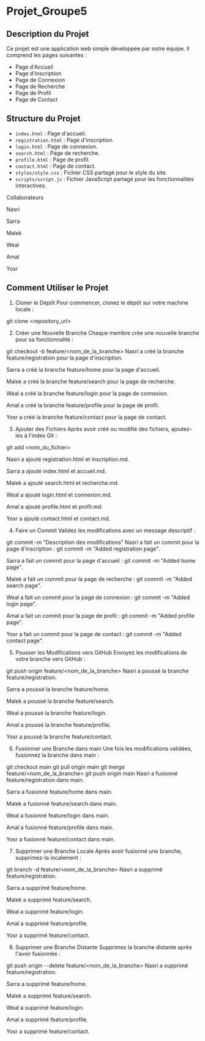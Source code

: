# Projet_Groupe5

## Description du Projet
Ce projet est une application web simple développée par notre équipe. Il comprend les pages suivantes :
- Page d'Accueil
- Page d'Inscription
- Page de Connexion
- Page de Recherche
- Page de Profil
- Page de Contact

## Structure du Projet
- `index.html` : Page d'accueil.
- `registration.html` : Page d'inscription.
- `login.html` : Page de connexion.
- `search.html` : Page de recherche.
- `profile.html` : Page de profil.
- `contact.html` : Page de contact.
- `styles/style.css` : Fichier CSS partagé pour le style du site.
- `scripts/script.js` : Fichier JavaScript partagé pour les fonctionnalités interactives.

Collaborateurs

Nasri

Sarra

Malek

Weal

Amal

Yosr

## Comment Utiliser le Projet

1. Cloner le Dépôt
Pour commencer, clonez le dépôt sur votre machine locale :

git clone <repository_url>

2. Créer une Nouvelle Branche
Chaque membre crée une nouvelle branche pour sa fonctionnalité :

git checkout -b feature/<nom_de_la_branche>
Nasri a créé la branche feature/registration pour la page d'inscription.

Sarra a créé la branche feature/home pour la page d'accueil.

Malek a créé la branche feature/search pour la page de recherche.

Weal a créé la branche feature/login pour la page de connexion.

Amal a créé la branche feature/profile pour la page de profil.

Yosr a créé la branche feature/contact pour la page de contact.

3. Ajouter des Fichiers
Après avoir créé ou modifié des fichiers, ajoutez-les à l'index Git :


git add <nom_du_fichier>

Nasri a ajouté registration.html et inscription.md.

Sarra a ajouté index.html et accueil.md.

Malek a ajouté search.html et recherche.md.

Weal a ajouté login.html et connexion.md.

Amal a ajouté profile.html et profil.md.

Yosr a ajouté contact.html et contact.md.

4. Faire un Commit
Validez les modifications avec un message descriptif :



git commit -m "Description des modifications"
Nasri a fait un commit pour la page d'inscription : git commit -m "Added registration page".

Sarra a fait un commit pour la page d'accueil : git commit -m "Added home page".

Malek a fait un commit pour la page de recherche : git commit -m "Added search page".

Weal a fait un commit pour la page de connexion : git commit -m "Added login page".

Amal a fait un commit pour la page de profil : git commit -m "Added profile page".

Yosr a fait un commit pour la page de contact : git commit -m "Added contact page".

5. Pousser les Modifications vers GitHub
Envoyez les modifications de votre branche vers GitHub :



git push origin feature/<nom_de_la_branche>
Nasri a poussé la branche feature/registration.

Sarra a poussé la branche feature/home.

Malek a poussé la branche feature/search.

Weal a poussé la branche feature/login.

Amal a poussé la branche feature/profile.

Yosr a poussé la branche feature/contact.

6. Fusionner une Branche dans main
Une fois les modifications validées, fusionnez la branche dans main :



git checkout main
git pull origin main
git merge feature/<nom_de_la_branche>
git push origin main
Nasri a fusionné feature/registration dans main.

Sarra a fusionné feature/home dans main.

Malek a fusionné feature/search dans main.

Weal a fusionné feature/login dans main.

Amal a fusionné feature/profile dans main.

Yosr a fusionné feature/contact dans main.


7. Supprimer une Branche Locale
Après avoir fusionné une branche, supprimez-la localement :



git branch -d feature/<nom_de_la_branche>
Nasri a supprimé feature/registration.

Sarra a supprimé feature/home.

Malek a supprimé feature/search.

Weal a supprimé feature/login.

Amal a supprimé feature/profile.

Yosr a supprimé feature/contact.

8. Supprimer une Branche Distante
Supprimez la branche distante après l'avoir fusionnée :


git push origin --delete feature/<nom_de_la_branche>
Nasri a supprimé feature/registration.

Sarra a supprimé feature/home.

Malek a supprimé feature/search.

Weal a supprimé feature/login.

Amal a supprimé feature/profile.

Yosr a supprimé feature/contact.